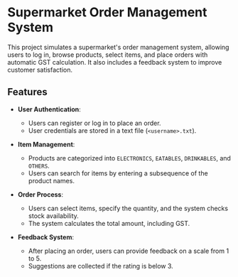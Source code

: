 # Supermarket Order Management System

This project simulates a supermarket's order management system, allowing users to log in, browse products, select items, and place orders with automatic GST calculation. It also includes a feedback system to improve customer satisfaction.

## Features

- **User Authentication**: 
  - Users can register or log in to place an order.
  - User credentials are stored in a text file (`<username>.txt`).
  
- **Item Management**: 
  - Products are categorized into `ELECTRONICS`, `EATABLES`, `DRINKABLES`, and `OTHERS`.
  - Users can search for items by entering a subsequence of the product names.
  
- **Order Process**: 
  - Users can select items, specify the quantity, and the system checks stock availability.
  - The system calculates the total amount, including GST.

- **Feedback System**: 
  - After placing an order, users can provide feedback on a scale from 1 to 5.
  - Suggestions are collected if the rating is below 3.


  


